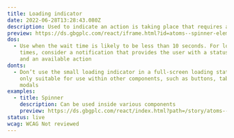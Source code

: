```yaml
---
title: Loading indicator
date: 2022-06-28T13:28:43.080Z
description: Used to indicate an action is taking place that requires a short wait.
preview: https://ds.gbgplc.com/react/iframe.html?id=atoms--spinner-element
dos:
  - Use when the wait time is likely to be less than 10 seconds. For longer wait
    times, consider a notification that provides the user with a status message
    and an available action
donts:
  - Don’t use the small loading indicator in a full-screen loading state, it is
    only suitable for use within other components, such as buttons, tables,
    modals
examples:
  - title: Spinner
    description: Can be used inside various components
    preview: https://ds.gbgplc.com/react/index.html?path=/story/atoms--spinner-element&nav=0
status: live
wcag: WCAG Not reviewed
---
```

